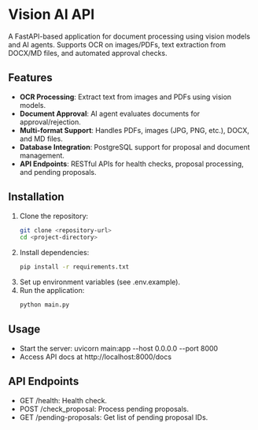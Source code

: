 # Vision AI API

A FastAPI-based application for document processing using vision models and AI agents. Supports OCR on images/PDFs, text extraction from DOCX/MD files, and automated approval checks.

## Features

- **OCR Processing**: Extract text from images and PDFs using vision models.
- **Document Approval**: AI agent evaluates documents for approval/rejection.
- **Multi-format Support**: Handles PDFs, images (JPG, PNG, etc.), DOCX, and MD files.
- **Database Integration**: PostgreSQL support for proposal and document management.
- **API Endpoints**: RESTful APIs for health checks, proposal processing, and pending proposals.

## Installation

1. Clone the repository:
   ```bash
   git clone <repository-url>
   cd <project-directory>
   ```
2. Install dependencies:
    ```bash
    pip install -r requirements.txt
    ```
3. Set up environment variables (see .env.example).
4. Run the application:
    ```bash
    python main.py
    ```
    
## Usage
- Start the server: uvicorn main:app --host 0.0.0.0 --port 8000
- Access API docs at http://localhost:8000/docs

## API Endpoints
- GET /health: Health check.
- POST /check_proposal: Process pending proposals.
- GET /pending-proposals: Get list of pending proposal IDs.